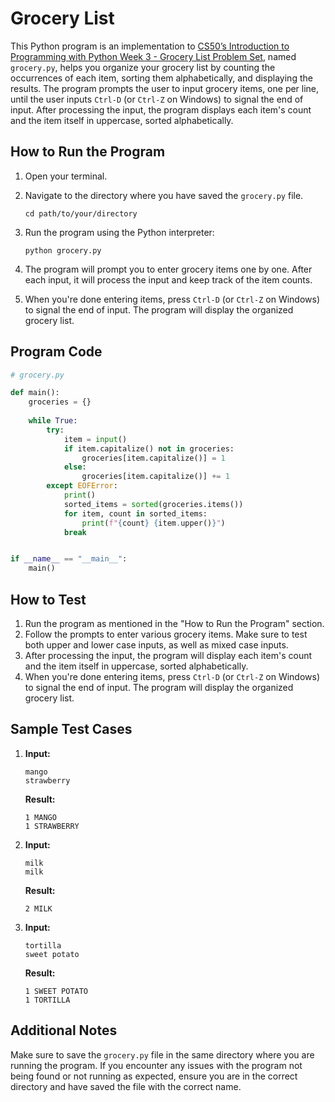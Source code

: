 # Grocery List

This Python program is an implementation to [CS50’s Introduction to Programming with Python Week 3 - Grocery List Problem Set](https://cs50.harvard.edu/python/2022/psets/3/grocery/), named `grocery.py`, helps you organize your grocery list by counting the occurrences of each item, sorting them alphabetically, and displaying the results. The program prompts the user to input grocery items, one per line, until the user inputs `Ctrl-D` (or `Ctrl-Z` on Windows) to signal the end of input. After processing the input, the program displays each item's count and the item itself in uppercase, sorted alphabetically.

## How to Run the Program

1. Open your terminal.
2. Navigate to the directory where you have saved the `grocery.py` file.

   ```
   cd path/to/your/directory
   ```

3. Run the program using the Python interpreter:

   ```
   python grocery.py
   ```

4. The program will prompt you to enter grocery items one by one. After each input, it will process the input and keep track of the item counts.

5. When you're done entering items, press `Ctrl-D` (or `Ctrl-Z` on Windows) to signal the end of input. The program will display the organized grocery list.

## Program Code

```python
# grocery.py

def main():
    groceries = {}
    
    while True:
        try:
            item = input()
            if item.capitalize() not in groceries:
                groceries[item.capitalize()] = 1
            else:
                groceries[item.capitalize()] += 1
        except EOFError:
            print()
            sorted_items = sorted(groceries.items())
            for item, count in sorted_items:
                print(f"{count} {item.upper()}")
            break


if __name__ == "__main__":
    main()
```

## How to Test

1. Run the program as mentioned in the "How to Run the Program" section.
2. Follow the prompts to enter various grocery items. Make sure to test both upper and lower case inputs, as well as mixed case inputs.
3. After processing the input, the program will display each item's count and the item itself in uppercase, sorted alphabetically.
4. When you're done entering items, press `Ctrl-D` (or `Ctrl-Z` on Windows) to signal the end of input. The program will display the organized grocery list.

## Sample Test Cases

1. **Input:**
   ```
   mango
   strawberry
   ```
   **Result:**
   ```
   1 MANGO
   1 STRAWBERRY
   ```

2. **Input:**
   ```
   milk
   milk
   ```
   **Result:**
   ```
   2 MILK
   ```

3. **Input:**
   ```
   tortilla
   sweet potato
   ```
   **Result:**
   ```
   1 SWEET POTATO
   1 TORTILLA
   ```

## Additional Notes

Make sure to save the `grocery.py` file in the same directory where you are running the program. If you encounter any issues with the program not being found or not running as expected, ensure you are in the correct directory and have saved the file with the correct name.